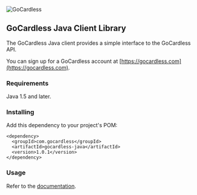![GoCardless](https://gocardless.com/resources/logo.png)

## GoCardless Java Client Library

The GoCardless Java client provides a simple interface to the GoCardless API.

You can sign up for a GoCardless account at [https://gocardless.com](https://gocardless.com).

### Requirements

Java 1.5 and later.

### Installing

Add this dependency to your project's POM:

    <dependency>
      <groupId>com.gocardless</groupId>
      <artifactId>gocardless-java</artifactId>
      <version>1.0.1</version>
    </dependency>

### Usage

Refer to the [documentation](https://gocardless.com/docs).